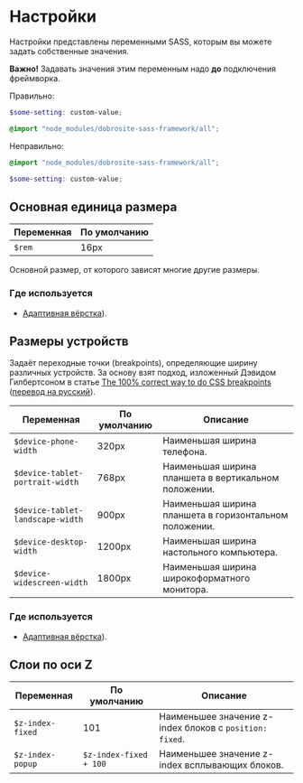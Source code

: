 # Настройки

Настройки представлены переменными SASS, которым вы можете задать собственные значения.

**Важно!** Задавать значения этим переменным надо **до** подключения фреймворка.

Правильно:

```scss
$some-setting: custom-value;

@import "node_modules/dobrosite-sass-framework/all";
```

Неправильно:

```scss
@import "node_modules/dobrosite-sass-framework/all";

$some-setting: custom-value;
```

## Основная единица размера

Переменная | По умолчанию
-----------|--------------
`$rem`     | 16px

Основной размер, от которого зависят многие другие размеры.

### Где используется

- [Адаптивная вёрстка](adaptive.ru.md)).


## Размеры устройств

Задаёт переходные точки (breakpoints), определяющие ширину различных устройств. За основу взят
подход, изложенный Дэвидом Гилбертсоном в статье
[The 100% correct way to do CSS breakpoints](https://medium.com/p/88d6a5ba1862)
([перевод на русский](http://css-live.ru/articles-css/pravilnye-kontrolnye-tochki-v-css.html)).

Переменная                       | По умолчанию | Описание
---------------------------------|--------------|---------------------------------------------------
`$device-phone-width`            | 320px        | Наименьшая ширина телефона.
`$device-tablet-portrait-width`  | 768px        | Наименьшая ширина планшета в вертикальном положении.
`$device-tablet-landscape-width` | 900px        | Наименьшая ширина планшета в горизонтальном положении.
`$device-desktop-width`          | 1200px       | Наименьшая ширина настольного компьютера.
`$device-widescreen-width`       | 1800px       | Наименьшая ширина широкоформатного монитора.

### Где используется

- [Адаптивная вёрстка](adaptive.ru.md)).

## Слои по оси Z

Переменная        | По умолчанию           | Описание
------------------|------------------------|---------------------------------------------------
`$z-index-fixed`  | 101                    | Наименьшее значение z-index блоков с `position: fixed`.
`$z-index-popup`  | `$z-index-fixed + 100` | Наименьшее значение z-index всплывающих блоков.

